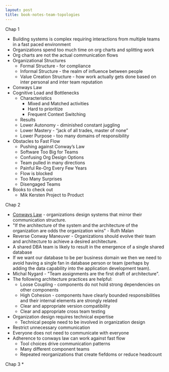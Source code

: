 ```yaml
---
layout: post
title: book-notes-team-topologies
---
```

Chap 1
* Building systems is complex requiring interactions from multiple teams in a fast paced environment
* Organizations spend too much time on org charts and splitting work
* Org charts are not the actual communication flows
* Organizational Structures
  * Formal Structure - for compliance
  * Informal Structure - the realm of influence between people
  * Value Creation Structure - how work actually gets done based on inter personal and inter team reputation
* Conways Law
* Cognitive Load and Bottlenecks
  * Characteristics
    * Mixed and Matched activities
    * Hard to prioritize
    * Frequent Context Switching
  * Results
   * Lower Autonomy - diminished constant juggling
   * Lower Mastery - “jack of all trades, master of none”
   * Lower Purpose - too many domains of responsibility
* Obstacles to Fast Flow
  * Pushing against Conway’s Law
  * Software Too Big for Teams
  * Confusing Org Design Options
  * Team pulled in many directions
  * Painful Re-Org Every Few Years
  * Flow is blocked
  * Too Many Surprises
  * Disengaged Teams
* Books to check out
  * Mik Kersten Project to Product


Chap 2
* [Conways Law](https://en.wikipedia.org/wiki/Conway%27s_law) - organizations design systems that mirror their communication structure.
* "If the architecture of the system and the architecture of the organization are odds the organization wins" - Ruth Malan
* Reverse Conway Maneuver - Organizations should evolve their team and architecture to achieve a desired architecture.
* A shared DBA team is likely to result in the emergence of a single shared database
* If we want our database to be per business domain we then we need to avoid having a single fan in database person or team (perhaps by adding the data capability into the application development team).
* Michal Nygard - "Team assignments are the first draft of architecture".
* The following architecture practices are helpful:
  * Loose Coupling - components do not hold strong dependencies on other components
  * High Cohesion - components have clearly bounded responsibilities and their internal elements are strongly related
  * Clear and appropriate version compatibility
  * Clear and appropriate cross team testing
* Organization design requires technical expertise
  * Technical people need to be involved in organization design
* Restrict unnecessary communication
* Everyone does not need to communicate with everyone
* Adherence to conways law can work against fast flow
  * Tool choices drive communication patterns
  * Many different component teams
  * Repeated reorganizations   that create fiefdoms or reduce headcount


Chap 3
*
